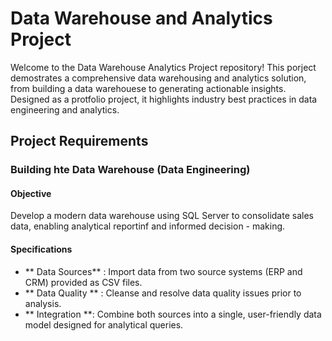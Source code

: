 # Data Warehouse and Analytics Project
Welcome to the Data Warehouse Analytics Project repository!
This porject demostrates a comprehensive data warehousing and analytics solution, from building a data warehouese to generating actionable insights. Designed as a protfolio project, it highlights industry best practices in data engineering and analytics.


## Project Requirements
### Building hte Data Warehouse (Data Engineering)


#### Objective
Develop a modern data warehouse using SQL Server to consolidate sales data, enabling analytical reportinf and informed decision - making.

#### Specifications
- ** Data Sources** : Import data from two source systems (ERP and CRM) provided as CSV files. 
- ** Data Quality ** : Cleanse and resolve data quality issues prior to analysis.
- ** Integration **: Combine both sources into a single, user-friendly data model designed for analytical queries.
